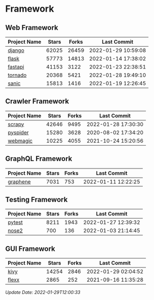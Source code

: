 # Framework

## Web Framework
| Project Name | Stars | Forks | Last Commit |
| ------------ | ----- | ----- | ----------- |
| [django](https://github.com/django/django) | 62025 | 26459 | 2022-01-29 10:59:08 |
| [flask](https://github.com/pallets/flask) | 57773 | 14813 | 2022-01-14 17:38:02 |
| [fastapi](https://github.com/tiangolo/fastapi) | 41153 | 3122 | 2022-01-23 22:38:51 |
| [tornado](https://github.com/tornadoweb/tornado) | 20368 | 5421 | 2022-01-28 19:49:10 |
| [sanic](https://github.com/sanic-org/sanic) | 15813 | 1416 | 2022-01-19 12:26:45 |

## Crawler Framework
| Project Name | Stars | Forks | Last Commit |
| ------------ | ----- | ----- | ----------- |
| [scrapy](https://github.com/scrapy/scrapy) | 42646 | 9495 | 2022-01-28 17:30:30 |
| [pyspider](https://github.com/binux/pyspider) | 15280 | 3628 | 2020-08-02 17:34:20 |
| [webmagic](https://github.com/code4craft/webmagic) | 10225 | 4055 | 2021-10-24 15:20:56 |

## GraphQL Framework
| Project Name | Stars | Forks | Last Commit |
| ------------ | ----- | ----- | ----------- |
| [graphene](https://github.com/graphql-python/graphene) | 7031 | 753 | 2022-01-11 12:22:25 |

## Testing Framework
| Project Name | Stars | Forks | Last Commit |
| ------------ | ----- | ----- | ----------- |
| [pytest](https://github.com/pytest-dev/pytest) | 8211 | 1943 | 2022-01-27 12:39:32 |
| [nose2](https://github.com/nose-devs/nose2) | 700 | 136 | 2022-01-03 21:14:45 |

## GUI Framework
| Project Name | Stars | Forks | Last Commit |
| ------------ | ----- | ----- | ----------- |
| [kivy](https://github.com/kivy/kivy) | 14254 | 2846 | 2022-01-29 02:04:52 |
| [flexx](https://github.com/flexxui/flexx) | 2865 | 252 | 2021-09-16 11:35:28 |

*Update Date: 2022-01-29T12:00:33*